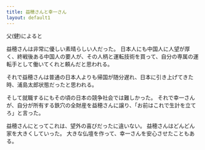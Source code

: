 ```yaml
---
title: 益穂さんと幸一さん
layout: default1
---
```

父(健)によると

益穂さんは非常に優しい素晴らしい人だった。
日本人にも中国人に人望が厚く、終戦後ある中国人の要人が、その人柄と運転技術を買って、自分の専属の運転手として働いてくれと頼んだと思われる。

それで益穂さんは普通の日本人よりも帰国が随分遅れ、日本に引き上げてきた時、浦島太郎状態だったと思われる。

そして就職するにもその頃の日本の競争社会では難しかった。
それで幸一さんが、自分が所有する鉄穴の全財産を益穂さんに譲り、「お前はこれで生計を立てろ」と言った。

益穂さんにとってこれは、望外の喜びだったに違いない。
益穂さんはどんどん家を大きくしていった。
大きな仏壇を作って、幸一さんを安心させたこともある。
